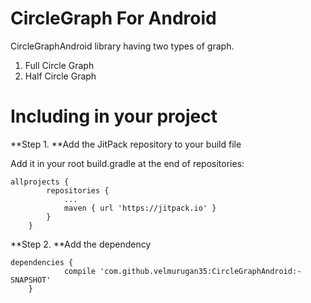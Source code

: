 # CircleGraph For Android 

CircleGraphAndroid library having two types of graph.

1. Full Circle Graph
2. Half Circle Graph

# Including in your project

**Step 1. **Add the JitPack repository to your build file

Add it in your root build.gradle at the end of repositories:

```
allprojects {
		repositories {
			...
			maven { url 'https://jitpack.io' }
		}
	}
```

**Step 2. **Add the dependency

```
dependencies {
	        compile 'com.github.velmurugan35:CircleGraphAndroid:-SNAPSHOT'
	}
```



